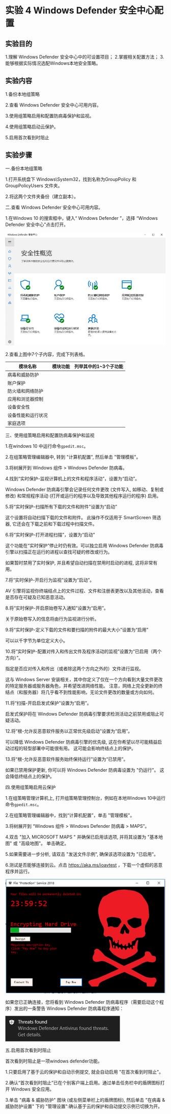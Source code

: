 # 实验 4 Windows Defender 安全中心配置

## 实验目的

1.理解 Windows Defender 安全中心中的可设置项目；
2.掌握相关配置方法；
3.能够根据实际情况选配Windows本地安全策略。


## 实验内容

1.备份本地组策略

2.查看 Windows Defender 安全中心可用内容。 

3.使用组策略启用和配置防病毒保护和监视。

4.使用组策略启动云保护。

5.启用首次看到时阻止

## 实验步骤

一.备份本地组策略

1.打开系统盘下 Windows\System32，找到名称为GroupPolicy 和GroupPolicyUsers 文件夹。

2.将这两个文件夹备份（建立副本）。

二.查看 Windows Defender 安全中心可用内容。 

1.在Windows 10 的搜索框中，键入“ Windows Defender ”，选择 “Windows Defender 安全中心”点击打开。

![windowsdefender安全中心](images/lab04/windowsdefender安全中心.png)

2.查看上图中7个子内容，完成下列表格。

|模块名称|模块功能|列举其中的1~3个子功能|
|-|-|-|
|病毒和威胁防护|
|账户保护|
|防火墙和网络防护|
|应用和浏览器控制|
|设备安全性|
|设备性能和运行状况|
|家庭选项|

三、使用组策略启用和配置防病毒保护和监视

1.在windows 10 中运行命令```gpedit.msc```。

2.在组策略管理编辑器中, 转到 "计算机配置", 然后单击 "管理模板"。

3.将树展开到 Windows 组件 > Windows Defender 防病毒。

4.找到“实时保护-监视计算机上的文件和程序活动”，设置为“启动”。

Windows Defender 防病毒引擎会记录任何文件更改 (文件写入, 如移动、复制或修改) 和常规程序活动 (打开或运行的程序以及导致其他程序运行的程序)	启用。

5.将“实时保护-扫描所有下载的文件和附件”设置为“启动”

这个设置将自动扫描下载的文件和附件。 此操作不仅适用于 SmartScreen 筛选器, 它还会在下载之前和下载过程中扫描文件。

6.将“实时保护-打开进程扫描”，设置为“启动”

这个功能在“实时保护”停止时仍有效。可以独立启用 Windows Defender 防病毒引擎以扫描正在运行的进程以查找可疑的修改或行为。 

如果暂时禁用了实时保护, 并且希望自动扫描在禁用时启动的进程, 这将非常有用。

7.将“实时保护-开启行为监视”设置为“启动”。

AV 引擎将监视你终端结点上的文件过程、文件和注册表更改以及其他活动，查看是否存在可疑及已知恶意活动。

8.将“实时保护-开启原始卷写入通知”设置为“启用”。

关于原始卷写入的信息将由行为监视进行分析。

9.将“实时保护-定义下载的文件和要扫描的附件的最大大小”设置为“启用”

可以以千字节为单位定义大小。

10.将“实时保护-配置对传入和传出文件及程序活动的监视”设置为“已启用（两个方向）”。

指定是否应对传入和传出（或者除这两个方向之外的）文件进行监视。

这与 Windows Server 安装相关，其中你定义了仅在一个方向看到大量文件更改的特定服务器或服务器角色，并希望改进网络性能。 注意，网络上完全更新的终结点（和服务器）将几乎看不到性能影响，无论文件更改的数量或方向如何。

11.将“扫描-开启启发式保护”设置为“启用”。

启发式保护将在 Windows Defender 防病毒引擎要求检测活动之前禁用或阻止可疑活动。

12.将“根-允许反恶意软件服务以正常优先级启动”设置为“启用”。

可以降低 Windows Defender 防病毒引擎的优先级, 这在你希望以尽可能精益启动过程的轻型部署中可能很有用。 这可能会影响终结点上的保护。

13.将“根-允许反恶意软件服务始终保持运行”设置为“已禁用”。

如果已禁用保护更新, 你可以将 Windows Defender 防病毒设置为 "仍运行"。 这会降低终结点上的保护。


四.使用组策略启用云保护

1.在组策略管理计算机上, 打开组策略管理控制台，例如在本地Windows 10中运行命令```gpedit.msc```。

2.在组策略管理编辑器中，找到“计算机配置”，单击 "管理模板"。

3.将树展开到 “Windows 组件 > Windows Defender 防病毒 > MAPS”。

4.双击 "加入 MICROSOFT MAPS " 并确保已启用该选项, 并将其设置为 "基本地图" 或 "高级地图"。 单击确定。

5.如果需要进一步分析, 请双击 "发送文件示例", 确保该选项设置为 "已启用"。

6.测试是否能够连接到云。点击 https://aka.ms/ioavtest ，下载一个虚假的恶意程序并运行。

![fakemalware](images/lab04/fakemalware.png)

如果您已正确连接，您将看到 Windows Defender 防病毒程序（需要启动这个程序）发出的一条警告 Windows Defender 防病毒程序通知：

![wdav-malware-detected](images/lab04/wdav-malware-detected.png)

五.启用首次看到时阻止

首次看到时阻止是一项windows defender功能。


1.只要启用了基于云的保护和自动示例提交, 就会自动启用 "在首次看到时阻止"。

2.确认“首次看到时阻止”已在个别客户端上启用。通过单击任务栏中的盾牌图标打开 Windows 安全应用。

3.单击 "病毒 & 威胁防护" 图块 (或左侧菜单栏上的盾牌图标), 然后单击 "在病毒 & 威胁防护设置" 下的 "管理设置":确认基于云的保护和自动提交示例已切换为开。
